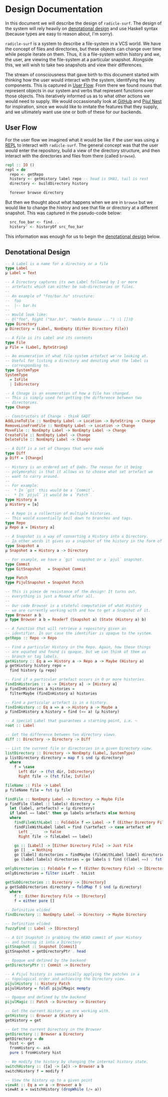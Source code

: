 # Design Documentation

In this document we will describe the design of `radicle-surf`. The design of the system will rely
heavily on [denotational design](todo) and use Haskell syntax (because types are easy to reason about, I'm sorry).

`radicle-surf` is a system to describe a file-system in a VCS world. We have the concept of files and directories,
but these objects can change over time while people iterate on them. Thus, it is a file-system within history and
we, the user, are viewing the file-system at a particular snapshot. Alongside this, we will wish to take two snapshots
and view their differences.

The stream of consciousness that gave birth to this document started with thinking how the user would interact with
the system, identifying the key components. This is captured in [User Flow](#user-flow). From there we found nouns that
represent objects in our system and verbs that represent functions over those objects. This iteratively informed us as
to what other actions we would need to supply. We would occassionally look at [GitHub](todo) and [Pijul Nest](todo) for
inspiration, since we would like to imitate the features that they supply, and we ultimately want use one or both of
these for our backends.

## User Flow

For the user flow we imagined what it would be like if the user was using a [REPL](todo) to interact with `radicle-surf`.
The general concept was that the user would enter the repository, build a view of the directory structure, and then
interact with the directories and files from there (called `browse`).
```haskell
repl :: IO ()
repl = do
  repo <- getRepo
  history <- getHistory label repo -- head is SHA1, tail is rest
  directory <- buildDirectory history

  forever browse directory
```

But then we thought about what happens when we are in `browse` but we would like to change the history and see that
file or directory at a different snapshot. This was captured in the pseudo-code below:
```haskell
  src_foo_bar <- find...
  history' <- historyOf src_foo_bar
```

This information was enough for us to begin the [denotational design](#denotational-design) below.

## Denotational Design

```haskell
-- A Label is a name for a directory or a file
type Label
μ Label = Text

-- A Directory captures its own Label followed by 1 or more
-- artefacts which can either be sub-directories or files.
--
-- An example of "foo/bar.hs" structure:
--  foo
--  |-- bar.hs
--
-- Would look like:
-- @("foo", Right ("bar.hs", "module Banana ...") :| [])@
type Directory
μ Directory = (Label, NonEmpty (Either Directory File))

-- A File is its Label and its contents
type File
μ File = (Label, ByteString)

-- An enumeration of what file-system artefact we're looking at.
-- Useful for listing a directory and denoting what the label is
-- corresponding to.
type SystemType
SystemType
  = IsFile
  | IsDirectory

-- A Chnage is an enumeration of how a file has changed.
-- This is simply used for getting the difference between two
-- directories.
type Change

-- Constructors of Change - think GADT
AddLineToFile :: NonEmpty Label -> Location -> ByteString -> Change
RemoveLineFromFile :: NonEmpty Label -> Location -> Change
MoveFile :: NonEmpty Label -> NonEmpty Label -> Change
CreateFile :: NonEmpty Label -> Change
DeleteFile :: NonEmpty Label -> Change

-- A Diff is a set of Changes that were made
type Diff
μ Diff = [Change]

-- History is an ordered set of @a@s. The reason for it being
-- polymorphic is that it allows us to choose what set artefact we
-- want to carry around.
--
-- For example:
--  * In `git` this would be a `Commit`.
--  * In `pijul` it would be a `Patch`.
type History a
μ History = [a]

-- A Repo is a collection of multiple histories.
-- This would essentially boil down to branches and tags.
type Repo
μ Repo a = [History a]

-- A Snapshot is a way of converting a History into a Directory.
-- In other words it gives us a snapshot of the history in the form of a directory.
type Snapshot a
μ Snapshot a = History a -> Directory

-- For example, we have a `git` snapshot or a `pjul` snapshot.
type Commit
type GitSnapshot   = Snapshot Commit

type Patch
type PijulSnapshot = Snapshot Patch

-- This is piece de resistance of the design! It turns out,
-- everything is just a Monad after all.
--
-- Our code Browser is a stateful computation of what History
-- we are currently working with and how to get a Snapshot of it.
type Browser a b
μ type Browser a b = ReaderT (Snapshot a) (State (History a) b)

-- A function that will retrieve a repository given an
-- identifier. In our case the identifier is opaque to the system.
getRepo :: Repo -> Repo

-- Find a particular History in the Repo. Again, how these things
-- are equated and found is opaque, but we can think of them as
-- branch or tag labels.
getHistory :: Eq a => History a -> Repo a -> Maybe (History a)
μ getHistory history repo =
  find history (μ repo)

-- Find if a particular artefact occurs in 0 or more histories.
findInHistories :: a -> [History a] -> [History a]
μ findInHistories a histories =
  filterMaybe (findInHistory a) histories

-- Find a particular artefact is in a history.
findInHistory :: Eq a => a -> History a -> Maybe a
μ findInHistory a history = find (== a) (μ history)

-- A special Label that guarantees a starting point, i.e. ~
root :: Label

-- Get the difference between two directory views.
diff :: Directory -> Directory -> Diff

-- List the current file or directories in a given Directory view.
listDirectory :: Directory -> NonEmpty (Label, SystemType)
μ listDirectory directory = map f $ snd (μ directory)
  where
    f = \case
      Left dir -> (fst dir, IsDirectory)
      Right file -> (fst file, IsFile)

fileName :: File -> Label
μ fileName file = fst (μ file)

findFile :: NonEmpty Label -> Directory -> Maybe File
μ findFile (label :| labels) directory =
  let (label, artefacts) = (μ directory)
  if label == label' then go labels artefacts else Nothing
  where
    findFileWithLabel :: Foldable f => Label -> f (Either Directory File) -> Maybe File
    findFileWithLabel label = find (\artefact -> case artefact of
      Left _     -> False
      Right file -> fileLabel == label)

    go :: [Label] -> [Either Directory File] -> Just File
    go [] _ = Nothing
    go [label] directories = findMaybe (fileWithLabel label) directories
    go (label:labels) directories = go labels $ find ((label ==) . fst) onlyDirectories directories

onlyDirectories :: Foldable f => f (Either Directory File) -> [Directory]
onlyDirectories = filter isLeft . toList

getSubDirectories :: Directory -> [Directory]
μ getSubDirectories directory = foldMap f $ snd (μ directory)
  where
    f :: Either Directory File -> [Directory]
    f = either pure []

-- Definition elided
findDirectory :: NonEmpty Label -> Directory -> Maybe Directory

-- Definition elided
fuzzyFind :: Label -> [Directory]

-- A Git Snapshot is grabbing the HEAD commit of your History
-- and turning it into a Directory
gitSnapshot :: Snapshot [Commit]
gitSnapshot = getDirectoryPtr . head

-- Opaque and defined by the backend
getDirectoryPtr :: Commit -> Directory

-- A Pijul history is semantically applying the patches in a
-- topological order and achieving the Directory view.
pijulHistory :: History Patch
pijulHistory = foldl pijulMagic mempty

-- Opaque and defined by the backend
pijulMagic :: Patch -> Directory -> Directory

-- Get the current History we are working with.
getHistory :: Browser a (History a)
getHistory = get

-- Get the current Directory in the Browser
getDirectory :: Browser a Directory
getDirectory = do
  hist <- get
  fromHistory <- ask
  pure $ fromHistory hist

-- We modify the history by changing the internal history state.
switchHistory :: ([a] -> [a]) -> Browser a b
switchHistory f = modify f

-- View the history up to a given point
viewAt :: Eq a => a -> Browser a b
viewAt a = switchHistory (dropWhile (/= a))
```
